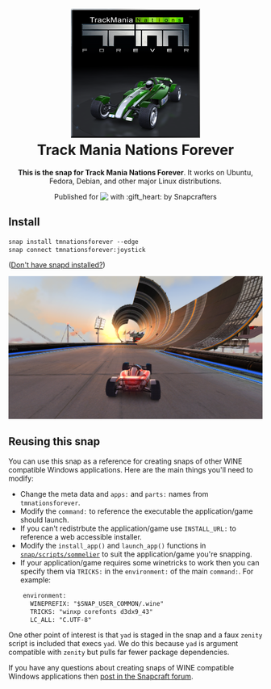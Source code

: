 <h1 align="center">
  <img src="snap/gui/tmnationsforever.png" alt="Track Mania Nations Forever">
  <br />
  Track Mania Nations Forever
</h1>

<p align="center"><b>This is the snap for Track Mania Nations Forever</b>. It works on Ubuntu, Fedora, Debian, and other major Linux
distributions.</p>

<p align="center">Published for <img src="http://anything.codes/slack-emoji-for-techies/emoji/tux.png" align="top" width="24" /> with :gift_heart: by Snapcrafters</p>

<!-- <p align="center">
<a href="https://build.snapcraft.io/user/snapcrafters/tmnationsforever"><img src="https://build.snapcraft.io/badge/snapcrafters/tmnationsforever.svg" alt="Snap Status"></a>
</p> -->

## Install

    snap install tmnationsforever --edge
    snap connect tmnationsforever:joystick

([Don't have snapd installed?](https://snapcraft.io/docs/core/install))

![Track Mania Nations Forever](screenshot.png?raw=true "Track Mania Nations Forever")

## Reusing this snap

You can use this snap as a reference for creating snaps of other WINE
compatible Windows applications. Here are the main things you'll need to
modify:

  * Change the meta data and `apps:` and `parts:` names from `tmnationsforever`.
  * Modify the `command:` to reference the executable the application/game should launch.
  * If you can't redistrbute the application/game use `INSTALL_URL:` to reference a web accessible installer.
  * Modify the `install_app()` and `launch_app()` functions in [`snap/scripts/sommelier`](snap/scripts/sommelier) to suit the application/game you're snapping.
  * If your application/game requires some winetricks to work then you can specify them via `TRICKS:` in the `environment:` of the main `command:`. For example:

```
    environment:
      WINEPREFIX: "$SNAP_USER_COMMON/.wine"
      TRICKS: "winxp corefonts d3dx9_43"
      LC_ALL: "C.UTF-8"
```

One other point of interest is that `yad` is staged in the snap and a faux
`zenity` script is included that execs `yad`. We do this because `yad` is
argument compatible with `zenity` but pulls far fewer package dependencies.

If you have any questions about creating snaps of WINE compatible Windows
applications then [post in the Snapcraft forum](https://forum.snapcraft.io).
